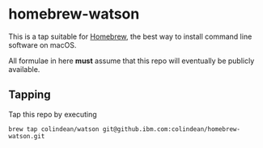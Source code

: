 # homebrew-watson

This is a tap suitable for [Homebrew](http://brew.sh), the best way to install
command line software on macOS.

All formulae in here **must** assume that this repo will eventually be publicly
available.

## Tapping

Tap this repo by executing

    brew tap colindean/watson git@github.ibm.com:colindean/homebrew-watson.git
